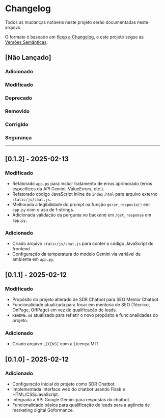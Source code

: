 # Changelog

Todos as mudanças notáveis neste projeto serão documentadas neste arquivo.

O formato é baseado em [Keep a Changelog](https://keepachangelog.com/en/1.1.0/),
e este projeto segue as [Versões Semânticas](https://semver.org/spec/v2.0.0.html).

## [Não Lançado]

### Adicionado

### Modificado

### Deprecado

### Removido

### Corrigido

### Segurança

---

## [0.1.2] - 2025-02-13

### Modificado

- Refatorado `app.py` para incluir tratamento de erros aprimorado (erros específicos da API Gemini, ValueErrors, etc.).
- Refatorado código JavaScript inline de `index.html` para arquivo externo `static/js/chat.js`.
- Melhorada a legibilidade do prompt na função `gerar_resposta()` em `app.py` com o uso de f-strings.
- Adicionada validação da pergunta no backend em `/get_response` em `app.py`.

### Adicionado

- Criado arquivo `static/js/chat.js` para conter o código JavaScript do frontend.
- Configuração da temperatura do modelo Gemini via variável de ambiente em `app.py`.

## [0.1.1] - 2025-02-12

### Modificado

- Propósito do projeto alterado de SDR Chatbot para SEO Mentor Chatbot.
- Funcionalidade atualizada para focar em mentoria de SEO (Técnico, OnPage, OffPage) em vez de qualificação de leads.
- `README.md` atualizado para refletir o novo propósito e funcionalidades do projeto.

### Adicionado

- Criado arquivo `LICENSE` com a Licença MIT.

## [0.1.0] - 2025-02-12

### Adicionado

- Configuração inicial do projeto como SDR Chatbot.
- Implementada interface web do chatbot usando Flask e HTML/CSS/JavaScript.
- Integrada a API Google Gemini para respostas do chatbot.
- Funcionalidade básica para qualificação de leads para a agência de marketing digital Goformance.
